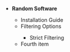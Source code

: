 <ul>
  <li><b>Random Software</b></li>
    <ul>
      <li> Installation Guide </li>
      <li>Filtering Options</li>
      <ul>
      <li>Strict Filtering</li>
    </ul>
  </li>
  <li>Fourth item</li>
</ul>
